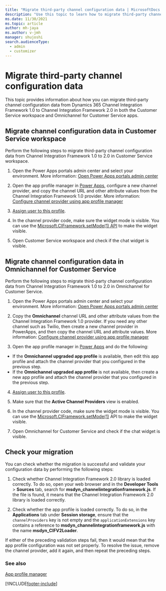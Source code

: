 ```yaml
---
title: "Migrate third-party channel configuration data | MicrosoftDocs "
description: "Use this topic to learn how to migrate third-party channel configuration data from Channel Integration Framework 1.0 to Channel Integration Framework 2.0 in Customer Service workspace and Omnichannel for Customer Service."
ms.date: 11/30/2021
ms.topic: article
author: mh-jaya
ms.author: v-jmh
manager: shujoshi
search.audienceType: 
  - admin
  - customizer
---
```


# Migrate third-party channel configuration data

This topic provides information about how you can migrate third-party channel configuration data from Dynamics 365 Channel Integration Framework 1.0 to Channel Integration Framework 2.0 in both the Customer Service workspace and Omnichannel for Customer Service apps.

## Migrate channel configuration data in Customer Service workspace

Perform the following steps to migrate third-party channel configuration data from Channel Integration Framework 1.0 to 2.0 in Customer Service workspace.

1. Open the Power Apps portals admin center and select your environment. More information: [Open Power Apps portals admin center](/powerapps/maker/portals/admin/admin-overview#open-power-apps-portals-admin-center)

2. Open the app profile manager in [Power Apps](https://go.microsoft.com/fwlink/p/?linkid=2142083), configure a new channel provider, and copy the channel URL and other attribute values from the Channel Integration Framework 1.0 provider. More information: [Configure channel provider using app profile manager](/app-profile-manager/app-profile-manager)

3. [Assign user to this profile](/app-profile-manager/app-profile-manager#assign-profiles-to-users).

4. In the channel provider code, make sure the widget mode is visible. You can use the [Microsoft.CIFramework.setMode(1) API](/channel-integration-framework/v2/reference/microsoft-ciframework/setmode) to make the widget visible.

5. Open Customer Service workspace and check if the chat widget is visible.

## Migrate channel configuration data in Omnichannel for Customer Service

Perform the following steps to migrate third-party channel configuration data from Channel Integration Framework 1.0 to 2.0 in Omnichannel for Customer Service.

1. Open the Power Apps portals admin center and select your environment. More information: [Open Power Apps portals admin center](/powerapps/maker/portals/admin/admin-overview#open-power-apps-portals-admin-center)

2. Copy the **Omnichannel** channel URL and other attribute values from the Channel Integration Framework 1.0 provider. If you need any other channel such as Twilio, then create a new channel provider in PowerApps, and then copy the channel URL and attribute values. More information: [Configure channel provider using app profile manager](/app-profile-manager/app-profile-manager)

3. Open the app profile manager in [Power Apps](https://go.microsoft.com/fwlink/p/?linkid=2142083) and do the following:
- If the **Omnichannel upgraded app profile** is available, then edit this app profile and attach the channel provider that you configured in the previous step.
- If the **Omnichannel upgraded app profile** is not available, then create a new app profile and attach the channel provider that you configured in the previous step.

4. [Assign user to this profile](/app-profile-manager/app-profile-manager#assign-profiles-to-users).
5. Make sure that the **Active Channel Providers** view is enabled.
6. In the channel provider code, make sure the widget mode is visible. You can use the [Microsoft.CIFramework.setMode(1)](/channel-integration-framework/v2/reference/microsoft-ciframework/setmode) API to make the widget visible.

7. Open Omnichannel for Customer Service and check if the chat widget is visible.

## Check your migration

You can check whether the migration is successful and validate your configuration data by performing the following steps:

1. Check whether Channel Integration Framework 2.0 library is loaded correctly.
    To do so, open your web browser and in the **Developer Tools** > **Sources** tab, search for **msdyn_channelintegrationframework.js**. If the file is found, it means that the Channel Integration Framework 2.0 library is loaded correctly.

2. Check whether the app profile is loaded correctly.
    To do so, in the **Applications** tab under **Session storage**, ensure that the `channelProviders` key is not empty and the `applicationExtensions` key contains a reference to **msdyn_channelintegrationframework.js** with the name **msdyn_CIFV2Loader**.

If either of the preceding validation steps fail, then it would mean that the app profile configuration was not set properly. To resolve the issue, remove the channel provider, add it again, and then repeat the preceding steps.

### See also

[App profile manager](../../../app-profile-manager/overview.md)  

[!INCLUDE[footer-include](../../../includes/footer-banner.md)]
